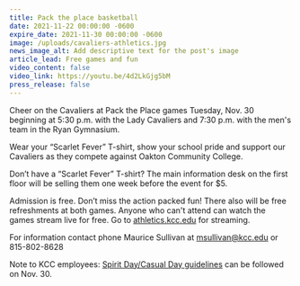 ```yaml
---
title: Pack the place basketball
date: 2021-11-22 00:00:00 -0600
expire_date: 2021-11-30 00:00:00 -0600
image: /uploads/cavaliers-athletics.jpg
news_image_alt: Add descriptive text for the post's image
article_lead: Free games and fun
video_content: false
video_link: https://youtu.be/4d2LkGjg5bM
press_release: false
---
```

Cheer on the Cavaliers at Pack the Place games Tuesday, Nov. 30 beginning at 5:30 p.m. with the Lady Cavaliers and 7:30 p.m. with the men's team in the Ryan Gymnasium.

Wear your “Scarlet Fever” T-shirt, show your school pride and support our Cavaliers as they compete against Oakton Community College.

Don’t have a “Scarlet Fever” T-shirt? The main information desk on the first floor will be selling them one week before the event for $5.

Admission is free. Don’t miss the action packed fun\! There also will be free refreshments at both games. Anyone who can't attend can watch the games stream live for free. Go to [athletics.kcc.edu](https://athletics.kcc.edu) for streaming.

For information contact phone Maurice Sullivan at [msullivan@kcc.edu](mailto:msullivan@kcc.edu) or 815-802-8628

Note to KCC employees: [Spirit Day/Casual Day guidelines](/uploads/pdf/CasualDayGuidelines-for-employees.pdf) can be followed on Nov. 30.
